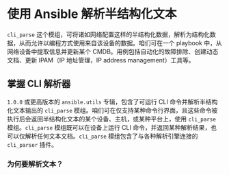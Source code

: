 # 使用 Ansible 解析半结构化文本

`cli_parse` 这个模组，可将诸如网络配置这样的半结构化数据，解析为结构化数据，从而允许以编程方式使用来自该设备的数据。咱们可在一个 playbook 中，从网络设备中提取信息并更新某个 CMDB。用例包括自动化的故障排除、创建动态文档、更新 IPAM（IP 地址管理，IP address management）工具等。


## 掌握 CLI 解析器


`1.0.0` 或更高版本的 `ansible.utils` 专辑，包含了可运行 CLI 命令并解析半结构化文本输出的 `cli_parse` 模组。咱们可在仅支持某种命令行界面，且这些命令被执行后会返回半结构化文本的某个设备、主机，或某种平台上，使用 `cli_parse` 模组。`cli_parse` 模组既可以在设备上运行 CLI 命令，并返回某种解析结果，也可以仅解析任何文本文档。`cli_parse` 模组包含了与各种解析引擎连接的 `cli_parser` 插件。


### 为何要解析文本？


